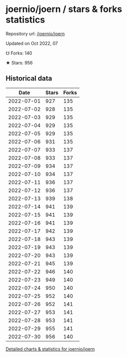# joernio/joern / stars & forks statistics

Repository url: [/joernio/joern](https://github.com/joernio/joern)

Updated on Oct 2022, 07

☋ Forks: 140

★ Stars: 956

## Historical data
| Date | Stars | Forks |
|------|-------|-------|
| 2022-07-01 | 927 | 135 | 
| 2022-07-02 | 928 | 135 | 
| 2022-07-03 | 929 | 135 | 
| 2022-07-04 | 929 | 135 | 
| 2022-07-05 | 929 | 135 | 
| 2022-07-06 | 931 | 135 | 
| 2022-07-07 | 933 | 137 | 
| 2022-07-08 | 933 | 137 | 
| 2022-07-09 | 934 | 137 | 
| 2022-07-10 | 934 | 137 | 
| 2022-07-11 | 936 | 137 | 
| 2022-07-12 | 936 | 137 | 
| 2022-07-13 | 939 | 138 | 
| 2022-07-14 | 941 | 139 | 
| 2022-07-15 | 941 | 139 | 
| 2022-07-16 | 941 | 139 | 
| 2022-07-17 | 942 | 139 | 
| 2022-07-18 | 943 | 139 | 
| 2022-07-19 | 943 | 139 | 
| 2022-07-20 | 943 | 139 | 
| 2022-07-21 | 945 | 139 | 
| 2022-07-22 | 946 | 140 | 
| 2022-07-23 | 949 | 140 | 
| 2022-07-24 | 950 | 140 | 
| 2022-07-25 | 952 | 140 | 
| 2022-07-26 | 952 | 141 | 
| 2022-07-27 | 953 | 141 | 
| 2022-07-28 | 953 | 141 | 
| 2022-07-29 | 955 | 141 | 
| 2022-07-30 | 956 | 140 | 


[Detailed charts & statistics for joernio/joern](https://reviewgithub.com/rep/joernio/joern)
